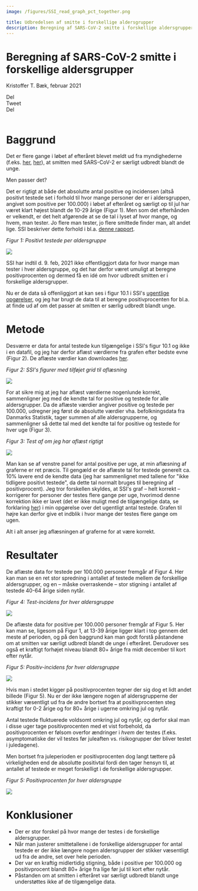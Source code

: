 ```yaml
---
image: /figures/SSI_read_graph_pct_together.png

title: Udbredelsen af smitte i forskellige aldersgrupper
description: Beregning af SARS-CoV-2 smitte i forskellige aldersgrupper
---
```


# Beregning af SARS-CoV-2 smitte i forskellige aldersgrupper
Kristoffer T. Bæk, februar 2021

<div class="likely">
    <div class="facebook">Del</div>
    <div class="twitter">Tweet</div>
    <div class="linkedin">Del</div>
</div>
<br>


# Baggrund

Det er flere gange i løbet af efteråret blevet meldt ud fra myndighederne (f.eks. [her](https://jv.dk/artikel/de-unge-driver-smitten-i-både-danmark-og-europa), [her](https://www.regionh.dk/presse-og-nyt/pressemeddelelser-og-nyheder/Sider/Smitten-skal-dæmpes-inden-jul-Massetest-af-unge-mellem-15-og-25-år-i-hovedstadsområdet.aspx)), at smitten med SARS-CoV-2 er særligt udbredt blandt de unge.

Men passer det?

Det er rigtigt at både det absolutte antal positive og incidensen (altså positivt testede set i forhold til hvor mange personer der er i aldersgruppen, angivet som positive per 100.000) i løbet af efteråret og særligt op til jul har været klart højest blandt de 10-29 årige (Figur 1). Men som det efterhånden er velkendt, er det helt afgørende at se de tal i lyset af hvor mange, og hvem, man tester. Jo flere man tester, jo flere smittede finder man, alt andet lige.  SSI beskriver dette forhold i bl.a. [denne rapport](https://www.ssi.dk/-/media/ssi-files/ekspertrapport-af-den-23-oktober-2020-incidens-og-fremskrivning-af-covid19-tilflde.pdf?la=da).

*Figur 1: Positivt testede per aldersgruppe*

![](/figures/age_groups_pos_incidens.png)

SSI har indtil d. 9. feb, 2021 ikke offentliggjort data for hvor mange man tester i hver aldersgruppe, og det har derfor været umuligt at beregne positivprocenten og dermed få en idé om hvor udbredt smitten er i forskellige aldersgrupper.

Nu er de data så offenliggjort at kan ses i figur 10.1 i SSI's [ugentlige opgørelser](https://covid19.ssi.dk/overvagningsdata/ugentlige-opgorelser-med-overvaagningsdata), og jeg har brugt de data til at beregne positivprocenten for bl.a.  at finde ud af om det passer at smitten er særlig udbredt blandt unge.

# Metode

Desværre er data for antal testede kun tilgængelige i SSI's figur 10.1 og ikke i en datafil, og jeg har derfor aflæst værdierne fra grafen efter bedste evne (Figur 2). De aflæste værdier kan downloades [her](https://github.com/ktbaek/COVID-19-Danmark/blob/master/data/SSI_age_data_10_1.csv).

*Figur 2: SSI's figurer med tilføjet grid til aflæsning*

![](/figures/SSI_fig_10_1.png)

For at sikre mig at jeg har aflæst værdierne nogenlunde korrekt, sammenligner jeg med de kendte tal for positive og testede for alle aldersgrupper. Da de aflæste værdier angiver positive og testede per 100.000, udregner jeg først de absolutte værdier vha. befolkningsdata fra Danmarks Statistik, tager summen af alle aldersgrupperne, og sammenligner så dette tal med det kendte tal for positive og testede for hver uge (Figur 3).

*Figur 3: Test af om jeg har aflæst rigtigt*

![](/figures/SSI_read_graph_test.png)

Man kan se af venstre panel for antal positive per uge, at min aflæsning af graferne er ret præcis. Til gengæld er de aflæste tal for testede generelt ca. 10% lavere end de kendte data (jeg har sammenlignet med tallene for "ikke tidligere positivt testede", da dette tal normalt bruges til beregning af positivprocent). Jeg tror forskellen skyldes, at SSI's graf – helt korrekt – korrigerer for personer der testes flere gange per uge, hvorimod denne korrektion ikke er lavet (det er ikke muligt med de tilgængelige data, se forklaring [her](https://covid19danmark.dk/Forklaring.html#ugentligt-opgjorte-antal-testede-og-positive)) i min opgørelse over det ugentligt antal testede. Grafen til højre kan derfor give et indblik i hvor mange der testes flere gange om ugen.

Alt i alt anser jeg aflæsningen af graferne for at være korrekt.

# Resultater

De aflæste data for testede per 100.000 personer fremgår af Figur 4. Her kan man se en ret stor spredning i antallet af testede mellem de forskellige aldersgrupper, og en – måske overraskende – stor stigning i antallet af testede 40-64 årige siden nytår.

*Figur 4: Test-incidens for hver aldersgruppe*

![](/figures/SSI_read_graph_test_incidense_together.png)

De aflæste data for positive per 100.000 personer fremgår af Figur 5. Her kan man se, ligesom på Figur 1,  at 13-39 årige ligger klart i top gennem det meste af perioden, og på den baggrund kan man godt forstå påstandene om at smitten var særligt udbredt blandt de unge i efteråret. Derudover ses også et kraftigt forhøjet niveau blandt 80+ årige fra midt december til kort efter nytår.

*Figur 5: Positiv-incidens for hver aldersgruppe*

![](/figures/SSI_read_graph_incidense_together.png)


Hvis man i stedet kigger på positivprocenten tegner der sig dog et lidt andet billede (Figur 5). Nu er der ikke længere nogen af aldersgrupperne der stikker væsentligt ud fra de andre bortset fra at positivprocenten steg kraftigt for 0-2 årige og for 80+ årige i ugerne omkring jul og nytår.

Antal testede fluktuerede voldsomt omkring jul og nytår, og derfor skal man i disse uger tage positivprocenten med et vist forbehold, da positivprocenten er følsom overfor ændringer i *hvem* der testes (f.eks. asymptomatiske der vil testes før juleaften vs. risikogrupper der bliver testet i juledagene).

Men bortset fra juleperioden er positivprocenten dog langt tættere på virkeligheden end de absolutte positivtal fordi den tager hensyn til, at antallet af testede er meget forskelligt i de forskellige aldersgrupper.

*Figur 5: Positivprocenten for hver aldersgruppe*

![](/figures/SSI_read_graph_pct_together.png)


# Konklusioner

- Der er stor forskel på hvor mange der testes i de forskellige aldersgrupper.
- Når man justerer smittetallene i de forskellige aldersgrupper for antal testede er der ikke længere nogen aldersgrupper der stikker væsentligt ud fra de andre, set over hele perioden.
- Der var en kraftig midlertidig stigning, både i positive per 100.000 og positivprocent blandt 80+ årige fra lige før jul til kort efter nytår.
- Påstanden om at smitten i efteråret var særligt udbredt blandt unge understøttes ikke af de tilgængelige data.    

